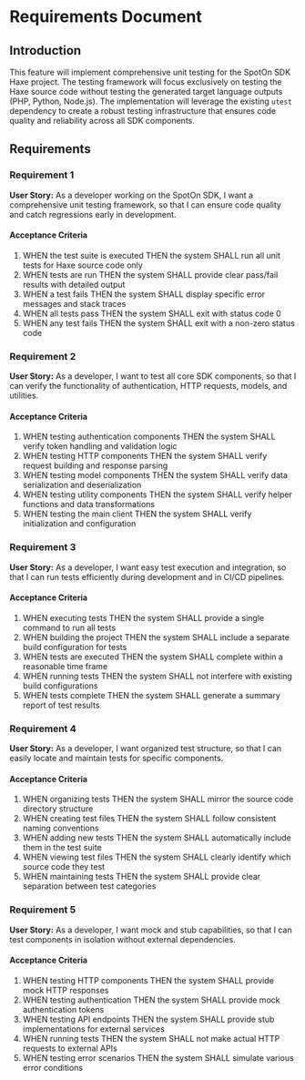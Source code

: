 # Requirements Document

## Introduction

This feature will implement comprehensive unit testing for the SpotOn SDK Haxe project. The testing framework will focus exclusively on testing the Haxe source code without testing the generated target language outputs (PHP, Python, Node.js). The implementation will leverage the existing `utest` dependency to create a robust testing infrastructure that ensures code quality and reliability across all SDK components.

## Requirements

### Requirement 1

**User Story:** As a developer working on the SpotOn SDK, I want a comprehensive unit testing framework, so that I can ensure code quality and catch regressions early in development.

#### Acceptance Criteria

1. WHEN the test suite is executed THEN the system SHALL run all unit tests for Haxe source code only
2. WHEN tests are run THEN the system SHALL provide clear pass/fail results with detailed output
3. WHEN a test fails THEN the system SHALL display specific error messages and stack traces
4. WHEN all tests pass THEN the system SHALL exit with status code 0
5. WHEN any test fails THEN the system SHALL exit with a non-zero status code

### Requirement 2

**User Story:** As a developer, I want to test all core SDK components, so that I can verify the functionality of authentication, HTTP requests, models, and utilities.

#### Acceptance Criteria

1. WHEN testing authentication components THEN the system SHALL verify token handling and validation logic
2. WHEN testing HTTP components THEN the system SHALL verify request building and response parsing
3. WHEN testing model components THEN the system SHALL verify data serialization and deserialization
4. WHEN testing utility components THEN the system SHALL verify helper functions and data transformations
5. WHEN testing the main client THEN the system SHALL verify initialization and configuration

### Requirement 3

**User Story:** As a developer, I want easy test execution and integration, so that I can run tests efficiently during development and in CI/CD pipelines.

#### Acceptance Criteria

1. WHEN executing tests THEN the system SHALL provide a single command to run all tests
2. WHEN building the project THEN the system SHALL include a separate build configuration for tests
3. WHEN tests are executed THEN the system SHALL complete within a reasonable time frame
4. WHEN running tests THEN the system SHALL not interfere with existing build configurations
5. WHEN tests complete THEN the system SHALL generate a summary report of test results

### Requirement 4

**User Story:** As a developer, I want organized test structure, so that I can easily locate and maintain tests for specific components.

#### Acceptance Criteria

1. WHEN organizing tests THEN the system SHALL mirror the source code directory structure
2. WHEN creating test files THEN the system SHALL follow consistent naming conventions
3. WHEN adding new tests THEN the system SHALL automatically include them in the test suite
4. WHEN viewing test files THEN the system SHALL clearly identify which source code they test
5. WHEN maintaining tests THEN the system SHALL provide clear separation between test categories

### Requirement 5

**User Story:** As a developer, I want mock and stub capabilities, so that I can test components in isolation without external dependencies.

#### Acceptance Criteria

1. WHEN testing HTTP components THEN the system SHALL provide mock HTTP responses
2. WHEN testing authentication THEN the system SHALL provide mock authentication tokens
3. WHEN testing API endpoints THEN the system SHALL provide stub implementations for external services
4. WHEN running tests THEN the system SHALL not make actual HTTP requests to external APIs
5. WHEN testing error scenarios THEN the system SHALL simulate various error conditions